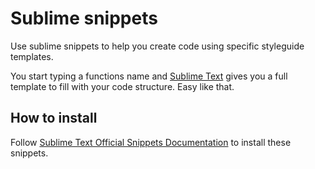 # Sublime snippets

Use sublime snippets to help you create code using specific styleguide templates.

You start typing a functions name and [Sublime Text](http://www.sublimetext.com/) gives you a full template to fill with your code structure. Easy like that.

## How to install

Follow [Sublime Text Official Snippets Documentation](http://docs.sublimetext.info/en/latest/getting_started/install.html) to install these snippets.